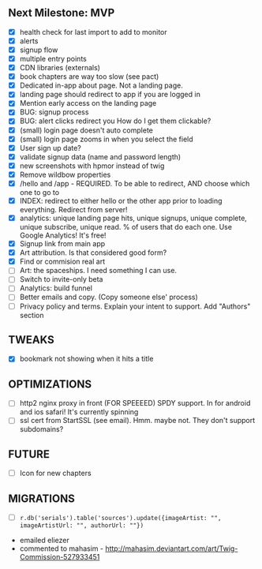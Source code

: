 
Next Milestone: MVP
-------------------
- [x] health check for last import to add to monitor
- [x] alerts
- [x] signup flow
- [x] multiple entry points
- [x] CDN libraries (externals)
- [x] book chapters are way too slow (see pact)
- [x] Dedicated in-app about page. Not a landing page.
- [x] landing page should redirect to app if you are logged in
- [x] Mention early access on the landing page
- [x] BUG: signup process
- [x] BUG: alert clicks redirect you How do I get them clickable?
- [x] (small) login page doesn't auto complete
- [x] (small) login page zooms in when you select the field
- [x] User sign up date?
- [x] validate signup data (name and password length)
- [x] new screenshots with hpmor instead of twig
- [x] Remove wildbow properties
- [x] /hello and /app - REQUIRED. To be able to redirect, AND choose which one to go to
- [x] INDEX: redirect to either hello or the other app prior to loading everything. Redirect from server!
- [x] analytics: unique landing page hits, unique signups, unique complete, unique subscribe, unique read. % of users that do each one. Use Google Analytics! It's free!
- [x] Signup link from main app
- [x] Art attribution. Is that considered good form?
- [x] Find or commision real art
- [ ] Art: the spaceships. I need something I can use.
- [ ] Switch to invite-only beta
- [ ] Analytics: build funnel
- [ ] Better emails and copy. (Copy someone else' process)
- [ ] Privacy policy and terms. Explain your intent to support. Add "Authors" section

TWEAKS
------
- [x] bookmark not showing when it hits a title

OPTIMIZATIONS
---------------------
- [ ] http2 nginx proxy in front (FOR SPEEEED) SPDY support. In for android and ios safari! It's currently spinning
- [ ] ssl cert from StartSSL (see email). Hmm. maybe not. They don't support subdomains?

FUTURE
-------
- [ ] Icon for new chapters

MIGRATIONS
----------
- [ ] `r.db('serials').table('sources').update({imageArtist: "", imageArtistUrl: "", authorUrl: ""})`

- emailed eliezer
- commented to mahasim - http://mahasim.deviantart.com/art/Twig-Commission-527933451
